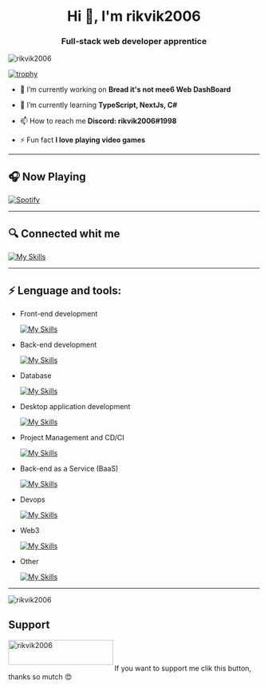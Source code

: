 <h1 align="center">Hi 👋, I'm rikvik2006</h1>
<h3 align="center">Full-stack web developer apprentice</h3>

<p align="left"> <img src="https://komarev.com/ghpvc/?username=rikvik2006&label=Profile%20views&color=0e75b6&style=flat-square" alt="rikvik2006" /> </p>

<!--<p align="left"> <a href="https://github.com/ryo-ma/github-profile-trophy"><img src="https://github-profile-trophy.vercel.app/?username=rikvik2006" alt="rikvik2006" /></a> </p>-->

[![trophy](https://github-profile-trophy.vercel.app/?username=rikvik2006&theme=onedark&title=Stars,Followers,Commit,Joined2020,Repositories)](https://github.com/ryo-ma/github-profile-trophy)


- 🔭 I’m currently working on **Bread it's not mee6 Web DashBoard**

- 🌱 I’m currently learning **TypeScript, NextJs, C#**

- 📫 How to reach me **Discord: rikvik2006#1998**

- ⚡ Fun fact **I love playing video games**

---

## 🎧 Now Playing
[![Spotify](https://novatorem-black-nu.vercel.app/api/spotify)](https://open.spotify.com/user/rikvik2006)

---

## 🔍 Connected whit me
  
  [![My Skills](https://skillicons.dev/icons?i=twitter,instagram&perline=3)](https://skillicons.dev)

---

## ⚡ Lenguage and tools:

- Front-end development

  [![My Skills](https://skillicons.dev/icons?i=html,css,js,ts,react,nextjs,vue,bootstrap,sass&perline=3)](https://skillicons.dev)

- Back-end development

  [![My Skills](https://skillicons.dev/icons?i=nodejs,express,php&perline=3)](https://skillicons.dev)

- Database

  [![My Skills](https://skillicons.dev/icons?i=mongodb,mysql&perline=3)](https://skillicons.dev)
  
- Desktop application development

  [![My Skills](https://skillicons.dev/icons?i=dotnet,cs,java,unity&perline=4)](https://skillicons.dev)
  
- Project Management and CD/CI

  [![My Skills](https://skillicons.dev/icons?i=github,git&perline=3)](https://skillicons.dev)
  
- Back-end as a Service (BaaS)

  [![My Skills](https://skillicons.dev/icons?i=firebase,heroku&perline=3)](https://skillicons.dev)
  
- Devops

  [![My Skills](https://skillicons.dev/icons?i=docker,gcp,bash&perline=3)](https://skillicons.dev)
  
- Web3
  
  [![My Skills](https://skillicons.dev/icons?i=solidity&perline=3)](https://skillicons.dev)
  
- Other

  [![My Skills](https://skillicons.dev/icons?i=python&perline=3)](https://skillicons.dev)

<hr>

<span>&nbsp;<img align="left" src="https://github-readme-stats.vercel.app/api?username=rikvik2006&show_icons=true&theme=cobalt&locale=en" alt="rikvik2006" /></span>

## Support

<span><a href="https://www.buymeacoffee.com/rikvik2006"> <img align="left" src="https://cdn.buymeacoffee.com/buttons/v2/default-yellow.png" height="50" width="210" alt="rikvik2006" /></a></span><br><br>

If you want to support me clik this button, thanks so mutch 😍
